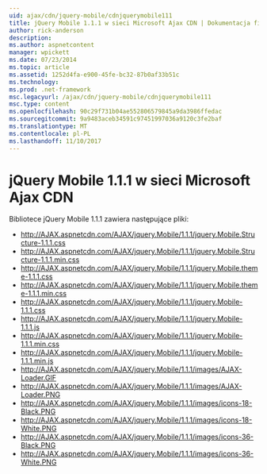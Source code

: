 ```yaml
---
uid: ajax/cdn/jquery-mobile/cdnjquerymobile111
title: jQuery Mobile 1.1.1 w sieci Microsoft Ajax CDN | Dokumentacja firmy Microsoft
author: rick-anderson
description: 
ms.author: aspnetcontent
manager: wpickett
ms.date: 07/23/2014
ms.topic: article
ms.assetid: 1252d4fa-e900-45fe-bc32-87b0af33b51c
ms.technology: 
ms.prod: .net-framework
msc.legacyurl: /ajax/cdn/jquery-mobile/cdnjquerymobile111
msc.type: content
ms.openlocfilehash: 90c29f731b04ae552806579845a9da3986ffedac
ms.sourcegitcommit: 9a9483aceb34591c97451997036a9120c3fe2baf
ms.translationtype: MT
ms.contentlocale: pl-PL
ms.lasthandoff: 11/10/2017
---
```

<a name="jquery-mobile-111-on-the-microsoft-ajax-cdn"></a>jQuery Mobile 1.1.1 w sieci Microsoft Ajax CDN
====================
Bibliotece jQuery Mobile 1.1.1 zawiera następujące pliki:

- http://AJAX.aspnetcdn.com/AJAX/jquery.Mobile/1.1.1/jquery.Mobile.Structure-1.1.1.css
- http://AJAX.aspnetcdn.com/AJAX/jquery.Mobile/1.1.1/jquery.Mobile.Structure-1.1.1.min.css
- http://AJAX.aspnetcdn.com/AJAX/jquery.Mobile/1.1.1/jquery.Mobile.theme-1.1.1.css
- http://AJAX.aspnetcdn.com/AJAX/jquery.Mobile/1.1.1/jquery.Mobile.theme-1.1.1.min.css
- http://AJAX.aspnetcdn.com/AJAX/jquery.Mobile/1.1.1/jquery.Mobile-1.1.1.css
- http://AJAX.aspnetcdn.com/AJAX/jquery.Mobile/1.1.1/jquery.Mobile-1.1.1.js
- http://AJAX.aspnetcdn.com/AJAX/jquery.Mobile/1.1.1/jquery.Mobile-1.1.1.min.css
- http://AJAX.aspnetcdn.com/AJAX/jquery.Mobile/1.1.1/jquery.Mobile-1.1.1.min.js
- http://AJAX.aspnetcdn.com/AJAX/jquery.Mobile/1.1.1/images/AJAX-Loader.GIF
- http://AJAX.aspnetcdn.com/AJAX/jquery.Mobile/1.1.1/images/AJAX-Loader.PNG
- http://AJAX.aspnetcdn.com/AJAX/jquery.Mobile/1.1.1/images/icons-18-Black.PNG
- http://AJAX.aspnetcdn.com/AJAX/jquery.Mobile/1.1.1/images/icons-18-White.PNG
- http://AJAX.aspnetcdn.com/AJAX/jquery.Mobile/1.1.1/images/icons-36-Black.PNG
- http://AJAX.aspnetcdn.com/AJAX/jquery.Mobile/1.1.1/images/icons-36-White.PNG
